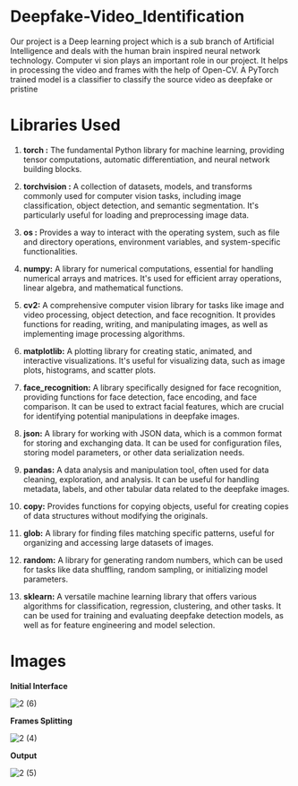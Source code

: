 # Deepfake-Video_Identification
  Our project is a Deep learning project which is a sub branch of Artificial Intelligence
 and deals with the human brain inspired neural network technology. Computer vi
sion plays an important role in our project. It helps in processing the video and
 frames with the help of Open-CV. A PyTorch trained model is a classifier to classify
 the source video as deepfake or pristine

 # Libraries Used
 1. **torch :**  The fundamental Python library for machine learning, providing tensor computations, automatic differentiation, and neural network building blocks.

 2. **torchvision :** A collection of datasets, models, and transforms commonly used for computer vision tasks, including image classification, object detection, and semantic segmentation. It's particularly useful for loading and preprocessing image data.

 3. **os :** Provides a way to interact with the operating system, such as file and directory operations, environment variables, and system-specific functionalities.

 4. **numpy:** A library for numerical computations, essential for handling numerical arrays and matrices. It's used for efficient array operations, linear algebra, and mathematical functions.

 5. **cv2:** A comprehensive computer vision library for tasks like image and video processing, object detection, and face recognition. It provides functions for reading, writing, and manipulating images, as well as implementing image processing algorithms.

 6. **matplotlib:** A plotting library for creating static, animated, and interactive visualizations. It's useful for visualizing data, such as image plots, histograms, and scatter plots.

 7. **face_recognition:** A library specifically designed for face recognition, providing functions for face detection, face encoding, and face comparison. It can be used to extract facial features, which are crucial for identifying potential manipulations in deepfake images.

 8. **json:** A library for working with JSON data, which is a common format for storing and exchanging data. It can be used for configuration files, storing model parameters, or other data serialization needs.

 9. **pandas:** A data analysis and manipulation tool, often used for data cleaning, exploration, and analysis. It can be useful for handling metadata, labels, and other tabular data related to the deepfake images.

 10. **copy:** Provides functions for copying objects, useful for creating copies of data structures without modifying the originals.

 11. **glob:** A library for finding files matching specific patterns, useful for organizing and accessing large datasets of images.

 12. **random:** A library for generating random numbers, which can be used for tasks like data shuffling, random sampling, or initializing model parameters.

 13. **sklearn:** A versatile machine learning library that offers various algorithms for classification, regression, clustering, and other tasks. It can be used for training and evaluating deepfake detection models, as well as for feature engineering and model selection.

# Images

**Initial Interface**


![2 (6)](https://github.com/user-attachments/assets/a31d91c3-2064-458f-aeb8-009ca0c6b1ea)



**Frames Splitting**


![2 (4)](https://github.com/user-attachments/assets/0c5ab52a-0806-4639-bf5d-06a8e2e57946)



**Output**



![2 (5)](https://github.com/user-attachments/assets/ffd2c77e-a2ad-47f9-8fca-aef9b786e2b4)



